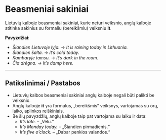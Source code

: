 # Beasmeniai sakiniai

Lietuvių kalboje beasmeniai sakiniai, kurie neturi veiksnio, anglų kalboje atitinka sakinius su formaliu (bereikšmiu) veiksniu **it**.

**Pavyzdžiai:**
- *Šiandien Lietuvoje lyja.* → *It is raining today in Lithuania.*  
- *Šiandien šalta.* → *It’s cold today.*  
- *Kambaryje tamsu.* → *It’s dark in the room.*  
- *Čia drėgna.* → *It’s damp here.*

---

## Patikslinimai / Pastabos
- Lietuvių kalbos beasmeniai sakiniai anglų kalboje negali būti palikti be veiksnio.  
- Anglų kalboje **it** yra formalus, „bereikšmis“ veiksnys, vartojamas su orų, laiko, aplinkos reiškiniais.  
- Be šių pavyzdžių, anglų kalboje taip pat vartojama su laiku ir data:  
  - *It’s late.* – „Vėlu.“  
  - *It’s Monday today.* – „Šiandien pirmadienis.“  
  - *It’s five o’clock.* – „Dabar penkios valandos.“

